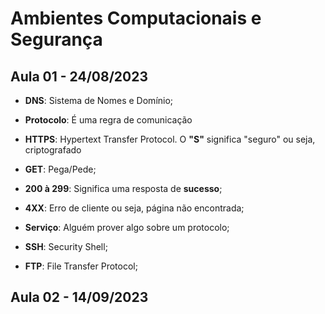 <h1 algin="center">Ambientes Computacionais e Segurança</h1>

## Aula 01 - 24/08/2023

- **DNS**: Sistema de Nomes e Domínio;

- **Protocolo**: É uma regra de comunicação

- **HTTPS**: Hypertext Transfer Protocol. O **"S"** significa "seguro" ou seja, criptografado

- **GET**: Pega/Pede;

- **200 à 299**: Significa uma resposta de **sucesso**;

- **4XX**: Erro de cliente ou seja, página não encontrada;

- **Serviço**: Alguém prover algo sobre um protocolo;

- **SSH**: Security Shell;

- **FTP**: File Transfer Protocol;

## Aula 02 - 14/09/2023

